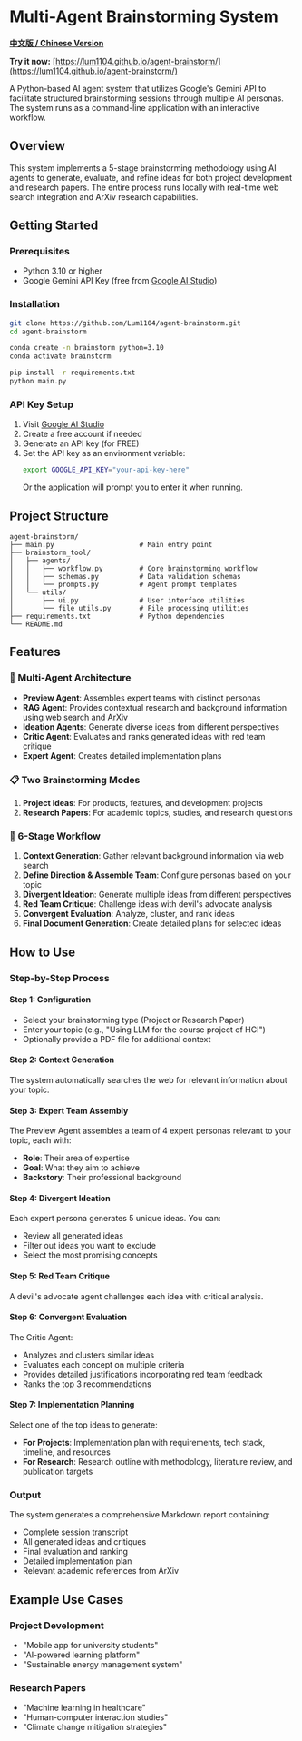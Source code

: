 # Multi-Agent Brainstorming System

**[中文版 / Chinese Version](./README-zh.md)**

**Try it now:** [https://lum1104.github.io/agent-brainstorm/](https://lum1104.github.io/agent-brainstorm/)

A Python-based AI agent system that utilizes Google's Gemini API to facilitate structured brainstorming sessions through multiple AI personas. The system runs as a command-line application with an interactive workflow.

## Overview

This system implements a 5-stage brainstorming methodology using AI agents to generate, evaluate, and refine ideas for both project development and research papers. The entire process runs locally with real-time web search integration and ArXiv research capabilities.

## Getting Started

### Prerequisites
- Python 3.10 or higher
- Google Gemini API Key (free from [Google AI Studio](https://aistudio.google.com/apikey))

### Installation
```bash
git clone https://github.com/Lum1104/agent-brainstorm.git
cd agent-brainstorm

conda create -n brainstorm python=3.10
conda activate brainstorm

pip install -r requirements.txt
python main.py
```

### API Key Setup
1. Visit [Google AI Studio](https://aistudio.google.com/apikey)
2. Create a free account if needed
3. Generate an API key (for FREE)
4. Set the API key as an environment variable:
   ```bash
   export GOOGLE_API_KEY="your-api-key-here"
   ```
   Or the application will prompt you to enter it when running.

## Project Structure
```
agent-brainstorm/
├── main.py                     # Main entry point
├── brainstorm_tool/
│   ├── agents/
│   │   ├── workflow.py         # Core brainstorming workflow
│   │   ├── schemas.py          # Data validation schemas
│   │   └── prompts.py          # Agent prompt templates
│   └── utils/
│       ├── ui.py               # User interface utilities
│       └── file_utils.py       # File processing utilities
├── requirements.txt            # Python dependencies
└── README.md
```

## Features

### 🤖 Multi-Agent Architecture
- **Preview Agent**: Assembles expert teams with distinct personas
- **RAG Agent**: Provides contextual research and background information using web search and ArXiv
- **Ideation Agents**: Generate diverse ideas from different perspectives
- **Critic Agent**: Evaluates and ranks generated ideas with red team critique
- **Expert Agent**: Creates detailed implementation plans

### 📋 Two Brainstorming Modes
1. **Project Ideas**: For products, features, and development projects
2. **Research Papers**: For academic topics, studies, and research questions

### 🔄 6-Stage Workflow
1. **Context Generation**: Gather relevant background information via web search
2. **Define Direction & Assemble Team**: Configure personas based on your topic
3. **Divergent Ideation**: Generate multiple ideas from different perspectives
4. **Red Team Critique**: Challenge ideas with devil's advocate analysis
5. **Convergent Evaluation**: Analyze, cluster, and rank ideas
6. **Final Document Generation**: Create detailed plans for selected ideas


## How to Use

### Step-by-Step Process

#### Step 1: Configuration
- Select your brainstorming type (Project or Research Paper)
- Enter your topic (e.g., "Using LLM for the course project of HCI")
- Optionally provide a PDF file for additional context

#### Step 2: Context Generation
The system automatically searches the web for relevant information about your topic.

#### Step 3: Expert Team Assembly
The Preview Agent assembles a team of 4 expert personas relevant to your topic, each with:
- **Role**: Their area of expertise
- **Goal**: What they aim to achieve
- **Backstory**: Their professional background

#### Step 4: Divergent Ideation
Each expert persona generates 5 unique ideas. You can:
- Review all generated ideas
- Filter out ideas you want to exclude
- Select the most promising concepts

#### Step 5: Red Team Critique
A devil's advocate agent challenges each idea with critical analysis.

#### Step 6: Convergent Evaluation
The Critic Agent:
- Analyzes and clusters similar ideas
- Evaluates each concept on multiple criteria
- Provides detailed justifications incorporating red team feedback
- Ranks the top 3 recommendations

#### Step 7: Implementation Planning
Select one of the top ideas to generate:
- **For Projects**: Implementation plan with requirements, tech stack, timeline, and resources
- **For Research**: Research outline with methodology, literature review, and publication targets

### Output
The system generates a comprehensive Markdown report containing:
- Complete session transcript
- All generated ideas and critiques
- Final evaluation and ranking
- Detailed implementation plan
- Relevant academic references from ArXiv

## Example Use Cases

### Project Development
- "Mobile app for university students"
- "AI-powered learning platform"
- "Sustainable energy management system"

### Research Papers
- "Machine learning in healthcare"
- "Human-computer interaction studies"
- "Climate change mitigation strategies"
